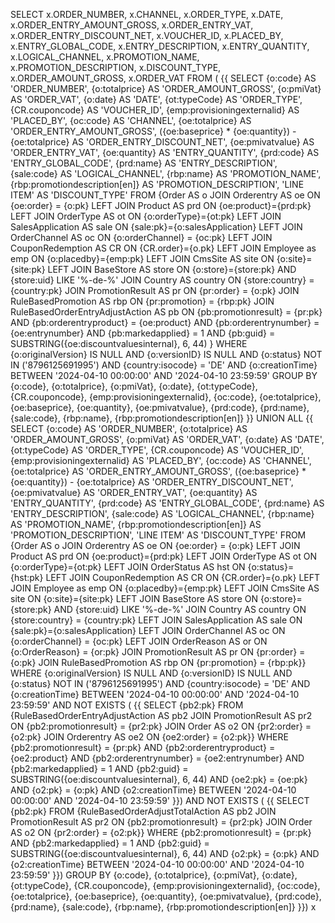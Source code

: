 SELECT
       x.ORDER_NUMBER,
       x.CHANNEL,
       x.ORDER_TYPE,
       x.DATE,
       x.ORDER_ENTRY_AMOUNT_GROSS,
       x.ORDER_ENTRY_VAT,
       x.ORDER_ENTRY_DISCOUNT_NET,
       x.VOUCHER_ID,
       x.PLACED_BY,
       x.ENTRY_GLOBAL_CODE,
       x.ENTRY_DESCRIPTION,
       x.ENTRY_QUANTITY,
       x.LOGICAL_CHANNEL,
       x.PROMOTION_NAME,
       x.PROMOTION_DESCRIPTION,
       x.DISCOUNT_TYPE,
       x.ORDER_AMOUNT_GROSS,
       x.ORDER_VAT
FROM (
{{
SELECT 
      {o:code} AS 'ORDER_NUMBER',
       {o:totalprice} AS 'ORDER_AMOUNT_GROSS',
       {o:pmiVat} AS 'ORDER_VAT',
       {o:date} AS 'DATE',
       {ot:typeCode} AS 'ORDER_TYPE',
       {CR.couponcode} AS 'VOUCHER_ID',
       {emp:provisioningexternalid} AS 'PLACED_BY',
       {oc:code} AS 'CHANNEL',
       {oe:totalprice} AS 'ORDER_ENTRY_AMOUNT_GROSS',
       ({oe:baseprice} * {oe:quantity}) - {oe:totalprice} AS 'ORDER_ENTRY_DISCOUNT_NET',
       {oe:pmivatvalue} AS 'ORDER_ENTRY_VAT',
       {oe:quantity} AS 'ENTRY_QUANTITY',
       {prd:code} AS 'ENTRY_GLOBAL_CODE',
       {prd:name} AS 'ENTRY_DESCRIPTION',
       {sale:code} AS 'LOGICAL_CHANNEL',
       {rbp:name} AS 'PROMOTION_NAME',
       {rbp:promotiondescription[en]} AS 'PROMOTION_DESCRIPTION',
       'LINE ITEM' AS 'DISCOUNT_TYPE'
FROM {Order AS o
    JOIN Orderentry AS oe ON {oe:order} = {o:pk}
    LEFT JOIN Product AS prd ON {oe:product}={prd:pk}
    LEFT JOIN OrderType AS ot ON {o:orderType}={ot:pk}
    LEFT JOIN SalesApplication AS sale ON {sale:pk}={o:salesApplication}
    LEFT JOIN OrderChannel AS oc ON {o:orderChannel} = {oc:pk}
    LEFT JOIN CouponRedemption AS CR ON {CR.order}={o.pk}
    LEFT JOIN Employee as emp ON {o:placedby}={emp:pk}
    LEFT JOIN CmsSite AS site ON {o:site}={site:pk}
    LEFT JOIN BaseStore AS store ON {o:store}={store:pk} AND {store:uid} LIKE '%-de-%'
    JOIN Country AS country ON {store:country} = {country:pk}
    JOIN PromotionResult AS pr ON {pr:order} = {o:pk}
    JOIN RuleBasedPromotion AS rbp ON {pr:promotion} = {rbp:pk}
    JOIN RuleBasedOrderEntryAdjustAction AS pb
    ON {pb:promotionresult} = {pr:pk}
    AND {pb:orderentryproduct} = {oe:product}
    AND {pb:orderentrynumber} = {oe:entrynumber}
    AND {pb:markedapplied} = 1
    AND {pb:guid} = SUBSTRING({oe:discountvaluesinternal}, 6, 44)
}
WHERE {o:originalVersion} IS NULL
AND {o:versionID} IS NULL
AND {o:status} NOT IN ('8796125691995')
AND {country:isocode} = 'DE'
AND {o:creationTime} BETWEEN '2024-04-10 00:00:00' AND '2024-04-10 23:59:59'
GROUP BY
    {o:code},
    {o:totalprice},
    {o:pmiVat},
    {o:date},
    {ot:typeCode},
    {CR.couponcode},
    {emp:provisioningexternalid},
    {oc:code},
    {oe:totalprice},
    {oe:baseprice},
    {oe:quantity},
    {oe:pmivatvalue},
    {prd:code},
    {prd:name},
    {sale:code},
    {rbp:name},
    {rbp:promotiondescription[en]}
}}
UNION ALL
{{
SELECT 
    {o:code} AS 'ORDER_NUMBER',
    {o:totalprice} AS 'ORDER_AMOUNT_GROSS',
    {o:pmiVat} AS 'ORDER_VAT',
    {o:date} AS 'DATE',
    {ot:typeCode} AS 'ORDER_TYPE',
    {CR.couponcode} AS 'VOUCHER_ID',
    {emp:provisioningexternalid} AS 'PLACED_BY',
    {oc:code} AS 'CHANNEL',
    {oe:totalprice} AS 'ORDER_ENTRY_AMOUNT_GROSS',
    ({oe:baseprice} * {oe:quantity}) - {oe:totalprice} AS 'ORDER_ENTRY_DISCOUNT_NET',
    {oe:pmivatvalue} AS 'ORDER_ENTRY_VAT',
    {oe:quantity} AS 'ENTRY_QUANTITY',
    {prd:code} AS 'ENTRY_GLOBAL_CODE',
    {prd:name} AS 'ENTRY_DESCRIPTION',
    {sale:code} AS 'LOGICAL_CHANNEL',
    {rbp:name} AS 'PROMOTION_NAME',
    {rbp:promotiondescription[en]} AS 'PROMOTION_DESCRIPTION',
    'LINE ITEM' AS 'DISCOUNT_TYPE'
FROM {Order AS o
JOIN Orderentry AS oe ON {oe:order} = {o:pk}
LEFT JOIN Product AS prd ON {oe:product}={prd:pk}
LEFT JOIN OrderType AS ot ON {o:orderType}={ot:pk}
LEFT JOIN OrderStatus AS hst ON {o:status}={hst:pk}
LEFT JOIN CouponRedemption AS CR ON {CR.order}={o.pk}
LEFT JOIN Employee as emp ON {o:placedby}={emp:pk}
LEFT JOIN CmsSite AS site ON {o:site}={site:pk}
LEFT JOIN BaseStore AS store ON {o:store}={store:pk} AND {store:uid} LIKE '%-de-%'
JOIN Country AS country ON {store:country} = {country:pk}
LEFT JOIN SalesApplication AS sale ON {sale:pk}={o:salesApplication}
LEFT JOIN OrderChannel AS oc ON {o:orderChannel} = {oc:pk}
LEFT JOIN OrderReason AS or ON {o:OrderReason} = {or:pk}
JOIN PromotionResult AS pr ON {pr:order} = {o:pk}
JOIN RuleBasedPromotion AS rbp ON {pr:promotion} = {rbp:pk}}
WHERE {o:originalVersion} IS NULL
AND {o:versionID} IS NULL
AND {o:status} NOT IN ('8796125691995')
AND {country:isocode} = 'DE'
AND {o:creationTime} BETWEEN '2024-04-10 00:00:00' AND '2024-04-10 23:59:59'
AND NOT EXISTS (
    {{
    SELECT {pb2:pk}
    FROM {RuleBasedOrderEntryAdjustAction AS pb2
    JOIN PromotionResult AS pr2 ON {pb2:promotionresult} = {pr2:pk}
    JOIN Order AS o2 ON {pr2:order} = {o2:pk}
    JOIN Orderentry AS oe2 ON {oe2:order} = {o2:pk}}
    WHERE {pb2:promotionresult} = {pr:pk}
    AND {pb2:orderentryproduct} = {oe2:product}
    AND {pb2:orderentrynumber} = {oe2:entrynumber}
    AND {pb2:markedapplied} = 1
    AND {pb2:guid} = SUBSTRING({oe:discountvaluesinternal}, 6, 44)
    AND {oe2:pk} = {oe:pk}
    AND {o2:pk} = {o:pk}
    AND {o2:creationTime} BETWEEN '2024-04-10 00:00:00' AND '2024-04-10 23:59:59'
    }})
AND NOT EXISTS (
    {{
    SELECT {pb2:pk}
    FROM {RuleBasedOrderAdjustTotalAction AS pb2
    JOIN PromotionResult AS pr2 ON {pb2:promotionresult} = {pr2:pk}
    JOIN Order AS o2 ON {pr2:order} = {o2:pk}}
    WHERE {pb2:promotionresult} = {pr:pk}
    AND {pb2:markedapplied} = 1
    AND {pb2:guid} = SUBSTRING({oe:discountvaluesinternal}, 6, 44)
    AND {o2:pk} = {o:pk}
    AND {o2:creationTime} BETWEEN '2024-04-10 00:00:00' AND '2024-04-10 23:59:59'
    }})
GROUP BY
    {o:code},
    {o:totalprice},
    {o:pmiVat},
    {o:date},
    {ot:typeCode},
    {CR.couponcode},
    {emp:provisioningexternalid},
    {oc:code},
    {oe:totalprice},
    {oe:baseprice},
    {oe:quantity},
    {oe:pmivatvalue},
    {prd:code},
    {prd:name},
    {sale:code},
    {rbp:name},
    {rbp:promotiondescription[en]}
}}) x
